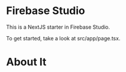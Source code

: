 # Firebase Studio

This is a NextJS starter in Firebase Studio.

To get started, take a look at src/app/page.tsx.

# About It

